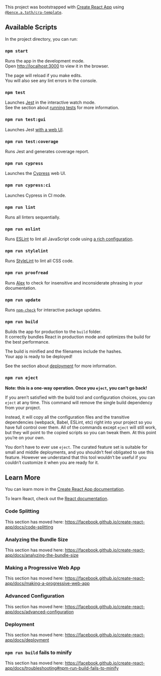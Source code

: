 This project was bootstrapped with [Create React App](https://github.com/facebook/create-react-app#readme) using [`@bence.a.toth/cra-template`](https://github.com/bence-toth/cra-template#readme).


## Available Scripts

In the project directory, you can run:


### `npm start`

Runs the app in the development mode.<br />
Open [http://localhost:3000](http://localhost:3000) to view it in the browser.

The page will reload if you make edits.<br />
You will also see any lint errors in the console.


### `npm test`

Launches [Jest](https://jestjs.io/) in the interactive watch mode.<br />
See the section about [running tests](https://facebook.github.io/create-react-app/docs/running-tests) for more information.


### `npm run test:gui`

Launches Jest [with a web UI](https://github.com/Raathigesh/majestic#readme).


### `npm run test:coverage`

Runs Jest and generates coverage report.


### `npm run cypress`

Launches the [Cypress](https://www.cypress.io/) web UI.


### `npm run cypress:ci`

Launches Cypress in CI mode.


### `npm run lint`

Runs all linters sequentially.


### `npm run eslint`

Runs [ESLint](https://eslint.org/) to lint all JavaScript code using [a rich configuration]().


### `npm run stylelint`

Runs [StyleLint](https://stylelint.io/) to lint all CSS code.


### `npm run proofread`

Runs [Alex](https://www.npmjs.com/package/alex) to check for insensitive and inconsiderate phrasing in your documentation.


### `npm run update`

Runs [`npm-check`](https://github.com/dylang/npm-check#readme) for interactive package updates.


### `npm run build`

Builds the app for production to the `build` folder.<br />
It correctly bundles React in production mode and optimizes the build for the best performance.

The build is minified and the filenames include the hashes.<br />
Your app is ready to be deployed!

See the section about [deployment](https://facebook.github.io/create-react-app/docs/deployment) for more information.


### `npm run eject`

**Note: this is a one-way operation. Once you `eject`, you can’t go back!**

If you aren’t satisfied with the build tool and configuration choices, you can `eject` at any time. This command will remove the single build dependency from your project.

Instead, it will copy all the configuration files and the transitive dependencies (webpack, Babel, ESLint, etc) right into your project so you have full control over them. All of the commands except `eject` will still work, but they will point to the copied scripts so you can tweak them. At this point you’re on your own.

You don’t have to ever use `eject`. The curated feature set is suitable for small and middle deployments, and you shouldn’t feel obligated to use this feature. However we understand that this tool wouldn’t be useful if you couldn’t customize it when you are ready for it.


## Learn More

You can learn more in the [Create React App documentation](https://facebook.github.io/create-react-app/docs/getting-started).

To learn React, check out the [React documentation](https://reactjs.org/).


### Code Splitting

This section has moved here: https://facebook.github.io/create-react-app/docs/code-splitting


### Analyzing the Bundle Size

This section has moved here: https://facebook.github.io/create-react-app/docs/analyzing-the-bundle-size


### Making a Progressive Web App

This section has moved here: https://facebook.github.io/create-react-app/docs/making-a-progressive-web-app


### Advanced Configuration

This section has moved here: https://facebook.github.io/create-react-app/docs/advanced-configuration


### Deployment

This section has moved here: https://facebook.github.io/create-react-app/docs/deployment


### `npm run build` fails to minify

This section has moved here: https://facebook.github.io/create-react-app/docs/troubleshooting#npm-run-build-fails-to-minify
